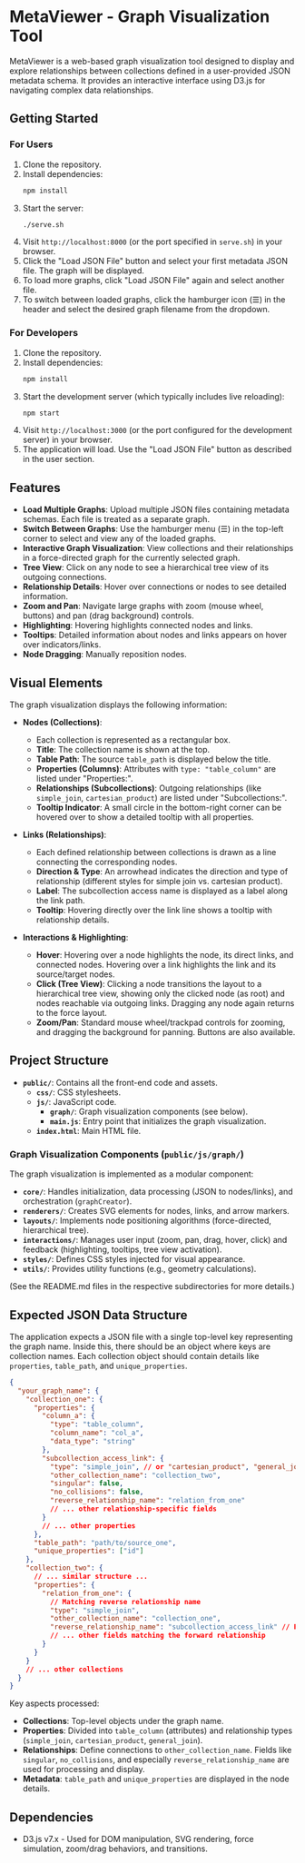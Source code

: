 # MetaViewer - Graph Visualization Tool

MetaViewer is a web-based graph visualization tool designed to display and explore relationships between collections defined in a user-provided JSON metadata schema. It provides an interactive interface using D3.js for navigating complex data relationships.

## Getting Started

### For Users

1.  Clone the repository.
2.  Install dependencies:
    ```bash
    npm install
    ```
3.  Start the server:
    ```bash
    ./serve.sh
    ```
4.  Visit `http://localhost:8000` (or the port specified in `serve.sh`) in your browser.
5.  Click the "Load JSON File" button and select your first metadata JSON file. The graph will be displayed.
6.  To load more graphs, click "Load JSON File" again and select another file.
7.  To switch between loaded graphs, click the hamburger icon (☰) in the header and select the desired graph filename from the dropdown.

### For Developers

1.  Clone the repository.
2.  Install dependencies:
    ```bash
    npm install
    ```
3.  Start the development server (which typically includes live reloading):
    ```bash
    npm start
    ```
4.  Visit `http://localhost:3000` (or the port configured for the development server) in your browser.
5.  The application will load. Use the "Load JSON File" button as described in the user section.

## Features

- **Load Multiple Graphs**: Upload multiple JSON files containing metadata schemas. Each file is treated as a separate graph.
- **Switch Between Graphs**: Use the hamburger menu (☰) in the top-left corner to select and view any of the loaded graphs.
- **Interactive Graph Visualization**: View collections and their relationships in a force-directed graph for the currently selected graph.
- **Tree View**: Click on any node to see a hierarchical tree view of its outgoing connections.
- **Relationship Details**: Hover over connections or nodes to see detailed information.
- **Zoom and Pan**: Navigate large graphs with zoom (mouse wheel, buttons) and pan (drag background) controls.
- **Highlighting**: Hovering highlights connected nodes and links.
- **Tooltips**: Detailed information about nodes and links appears on hover over indicators/links.
- **Node Dragging**: Manually reposition nodes.

## Visual Elements

The graph visualization displays the following information:

- **Nodes (Collections)**:

  - Each collection is represented as a rectangular box.
  - **Title**: The collection name is shown at the top.
  - **Table Path**: The source `table_path` is displayed below the title.
  - **Properties (Columns)**: Attributes with `type: "table_column"` are listed under "Properties:".
  - **Relationships (Subcollections)**: Outgoing relationships (like `simple_join`, `cartesian_product`) are listed under "Subcollections:".
  - **Tooltip Indicator**: A small circle in the bottom-right corner can be hovered over to show a detailed tooltip with all properties.

- **Links (Relationships)**:

  - Each defined relationship between collections is drawn as a line connecting the corresponding nodes.
  - **Direction & Type**: An arrowhead indicates the direction and type of relationship (different styles for simple join vs. cartesian product).
  - **Label**: The subcollection access name is displayed as a label along the link path.
  - **Tooltip**: Hovering directly over the link line shows a tooltip with relationship details.

- **Interactions & Highlighting**:
  - **Hover**: Hovering over a node highlights the node, its direct links, and connected nodes. Hovering over a link highlights the link and its source/target nodes.
  - **Click (Tree View)**: Clicking a node transitions the layout to a hierarchical tree view, showing only the clicked node (as root) and nodes reachable via outgoing links. Dragging any node again returns to the force layout.
  - **Zoom/Pan**: Standard mouse wheel/trackpad controls for zooming, and dragging the background for panning. Buttons are also available.

## Project Structure

- **`public/`**: Contains all the front-end code and assets.
  - **`css/`**: CSS stylesheets.
  - **`js/`**: JavaScript code.
    - **`graph/`**: Graph visualization components (see below).
    - **`main.js`**: Entry point that initializes the graph visualization.
  - **`index.html`**: Main HTML file.

### Graph Visualization Components (`public/js/graph/`)

The graph visualization is implemented as a modular component:

- **`core/`**: Handles initialization, data processing (JSON to nodes/links), and orchestration (`graphCreator`).
- **`renderers/`**: Creates SVG elements for nodes, links, and arrow markers.
- **`layouts/`**: Implements node positioning algorithms (force-directed, hierarchical tree).
- **`interactions/`**: Manages user input (zoom, pan, drag, hover, click) and feedback (highlighting, tooltips, tree view activation).
- **`styles/`**: Defines CSS styles injected for visual appearance.
- **`utils/`**: Provides utility functions (e.g., geometry calculations).

(See the README.md files in the respective subdirectories for more details.)

## Expected JSON Data Structure

The application expects a JSON file with a single top-level key representing the graph name. Inside this, there should be an object where keys are collection names. Each collection object should contain details like `properties`, `table_path`, and `unique_properties`.

```json
{
  "your_graph_name": {
    "collection_one": {
      "properties": {
        "column_a": {
          "type": "table_column",
          "column_name": "col_a",
          "data_type": "string"
        },
        "subcollection_access_link": {
          "type": "simple_join", // or "cartesian_product", "general_join"
          "other_collection_name": "collection_two",
          "singular": false,
          "no_collisions": false,
          "reverse_relationship_name": "relation_from_one"
          // ... other relationship-specific fields
        }
        // ... other properties
      },
      "table_path": "path/to/source_one",
      "unique_properties": ["id"]
    },
    "collection_two": {
      // ... similar structure ...
      "properties": {
        "relation_from_one": {
          // Matching reverse relationship name
          "type": "simple_join",
          "other_collection_name": "collection_one",
          "reverse_relationship_name": "subcollection_access_link" // Points back
          // ... other fields matching the forward relationship
        }
      }
    }
    // ... other collections
  }
}
```

Key aspects processed:

- **Collections**: Top-level objects under the graph name.
- **Properties**: Divided into `table_column` (attributes) and relationship types (`simple_join`, `cartesian_product`, `general_join`).
- **Relationships**: Define connections to `other_collection_name`. Fields like `singular`, `no_collisions`, and especially `reverse_relationship_name` are used for processing and display.
- **Metadata**: `table_path` and `unique_properties` are displayed in the node details.

## Dependencies

- D3.js v7.x - Used for DOM manipulation, SVG rendering, force simulation, zoom/drag behaviors, and transitions.
